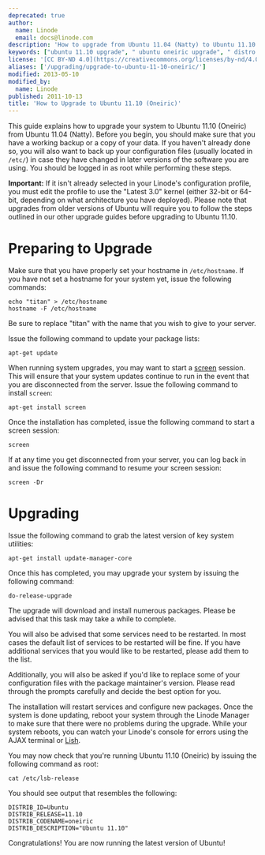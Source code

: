 ```yaml
---
deprecated: true
author:
  name: Linode
  email: docs@linode.com
description: 'How to upgrade from Ubuntu 11.04 (Natty) to Ubuntu 11.10 (Oneiric).'
keywords: ["ubuntu 11.10 upgrade", " ubuntu oneiric upgrade", " distro upgrade", " linux upgrade howto"]
license: '[CC BY-ND 4.0](https://creativecommons.org/licenses/by-nd/4.0)'
aliases: ['/upgrading/upgrade-to-ubuntu-11-10-oneiric/']
modified: 2013-05-10
modified_by:
  name: Linode
published: 2011-10-13
title: 'How to Upgrade to Ubuntu 11.10 (Oneiric)'
---
```




This guide explains how to upgrade your system to Ubuntu 11.10 (Oneiric) from Ubuntu 11.04 (Natty). Before you begin, you should make sure that you have a working backup or a copy of your data. If you haven't already done so, you will also want to back up your configuration files (usually located in `/etc/`) in case they have changed in later versions of the software you are using. You should be logged in as root while performing these steps.

**Important:** If it isn't already selected in your Linode's configuration profile, you must edit the profile to use the "Latest 3.0" kernel (either 32-bit or 64-bit, depending on what architecture you have deployed). Please note that upgrades from older versions of Ubuntu will require you to follow the steps outlined in our other upgrade guides before upgrading to Ubuntu 11.10.

# Preparing to Upgrade

Make sure that you have properly set your hostname in `/etc/hostname`. If you have not set a hostname for your system yet, issue the following commands:

    echo "titan" > /etc/hostname
    hostname -F /etc/hostname

Be sure to replace "titan" with the name that you wish to give to your server.

Issue the following command to update your package lists:

    apt-get update

When running system upgrades, you may want to start a [screen](/docs/linux-tools/utilities/screen) session. This will ensure that your system updates continue to run in the event that you are disconnected from the server. Issue the following command to install `screen`:

    apt-get install screen

Once the installation has completed, issue the following command to start a screen session:

    screen

If at any time you get disconnected from your server, you can log back in and issue the following command to resume your screen session:

    screen -Dr

# Upgrading

Issue the following command to grab the latest version of key system utilities:

    apt-get install update-manager-core

Once this has completed, you may upgrade your system by issuing the following command:

    do-release-upgrade

The upgrade will download and install numerous packages. Please be advised that this task may take a while to complete.

You will also be advised that some services need to be restarted. In most cases the default list of services to be restarted will be fine. If you have additional services that you would like to be restarted, please add them to the list.

Additionally, you will also be asked if you'd like to replace some of your configuration files with the package maintainer's version. Please read through the prompts carefully and decide the best option for you.

The installation will restart services and configure new packages. Once the system is done updating, reboot your system through the Linode Manager to make sure that there were no problems during the upgrade. While your system reboots, you can watch your Linode's console for errors using the AJAX terminal or [Lish](/docs/platform/manager/using-the-linode-shell-lish/).

You may now check that you're running Ubuntu 11.10 (Oneiric) by issuing the following command as root:

    cat /etc/lsb-release

You should see output that resembles the following:

    DISTRIB_ID=Ubuntu
    DISTRIB_RELEASE=11.10
    DISTRIB_CODENAME=oneiric
    DISTRIB_DESCRIPTION="Ubuntu 11.10"

Congratulations! You are now running the latest version of Ubuntu!



